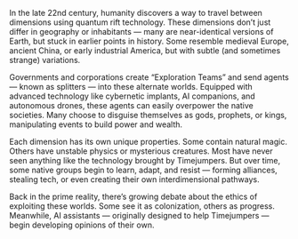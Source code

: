 In the late 22nd century, humanity discovers a way to travel between dimensions using quantum rift technology. These dimensions don’t just differ in geography or inhabitants — many are near-identical versions of Earth, but stuck in earlier points in history. Some resemble medieval Europe, ancient China, or early industrial America, but with subtle (and sometimes strange) variations.
  
Governments and corporations create “Exploration Teams” and send agents — known as splitters — into these alternate worlds. Equipped with advanced technology like cybernetic implants, AI companions, and autonomous drones, these agents can easily overpower the native societies. Many choose to disguise themselves as gods, prophets, or kings, manipulating events to build power and wealth.


Each dimension has its own unique properties. Some contain natural magic. Others have unstable physics or mysterious creatures. Most have never seen anything like the technology brought by Timejumpers. But over time, some native groups begin to learn, adapt, and resist — forming alliances, stealing tech, or even creating their own interdimensional pathways.


Back in the prime reality, there’s growing debate about the ethics of exploiting these worlds. Some see it as colonization, others as progress. Meanwhile, AI assistants — originally designed to help Timejumpers — begin developing opinions of their own.